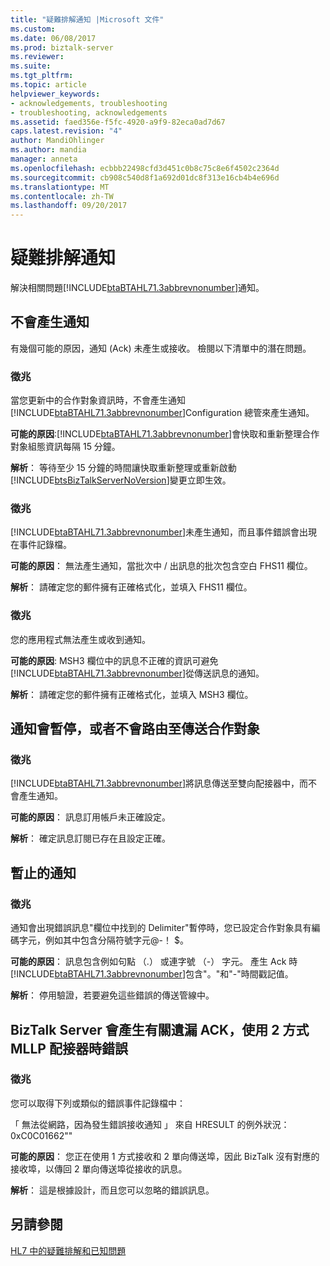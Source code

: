 ```yaml
---
title: "疑難排解通知 |Microsoft 文件"
ms.custom: 
ms.date: 06/08/2017
ms.prod: biztalk-server
ms.reviewer: 
ms.suite: 
ms.tgt_pltfrm: 
ms.topic: article
helpviewer_keywords:
- acknowledgements, troubleshooting
- troubleshooting, acknowledgements
ms.assetid: faed356e-f5fc-4920-a9f9-82eca0ad7d67
caps.latest.revision: "4"
author: MandiOhlinger
ms.author: mandia
manager: anneta
ms.openlocfilehash: ecbbb22498cfd3d451c0b8c75c8e6f4502c2364d
ms.sourcegitcommit: cb908c540d8f1a692d01dc8f313e16cb4b4e696d
ms.translationtype: MT
ms.contentlocale: zh-TW
ms.lasthandoff: 09/20/2017
---
```

# <a name="troubleshooting-acknowledgments"></a>疑難排解通知
解決相關問題[!INCLUDE[btaBTAHL71.3abbrevnonumber](../../includes/btabtahl71-3abbrevnonumber-md.md)]通知。  
  
## <a name="acknowledgments-are-not-generated"></a>不會產生通知  
 有幾個可能的原因，通知 (Ack) 未產生或接收。 檢閱以下清單中的潛在問題。  
  
### <a name="symptom"></a>徵兆  
 當您更新中的合作對象資訊時，不會產生通知[!INCLUDE[btaBTAHL71.3abbrevnonumber](../../includes/btabtahl71-3abbrevnonumber-md.md)]Configuration 總管來產生通知。  
  
**可能的原因**:[!INCLUDE[btaBTAHL71.3abbrevnonumber](../../includes/btabtahl71-3abbrevnonumber-md.md)]會快取和重新整理合作對象組態資訊每隔 15 分鐘。  
  
**解析**： 等待至少 15 分鐘的時間讓快取重新整理或重新啟動[!INCLUDE[btsBizTalkServerNoVersion](../../includes/btsbiztalkservernoversion-md.md)]變更立即生效。  
  
### <a name="symptom"></a>徵兆  
 [!INCLUDE[btaBTAHL71.3abbrevnonumber](../../includes/btabtahl71-3abbrevnonumber-md.md)]未產生通知，而且事件錯誤會出現在事件記錄檔。  
  
**可能的原因**： 無法產生通知，當批次中 / 出訊息的批次包含空白 FHS11 欄位。  
  
**解析**： 請確定您的郵件擁有正確格式化，並填入 FHS11 欄位。  
  
### <a name="symptom"></a>徵兆  
 您的應用程式無法產生或收到通知。  
  
**可能的原因**: MSH3 欄位中的訊息不正確的資訊可避免[!INCLUDE[btaBTAHL71.3abbrevnonumber](../../includes/btabtahl71-3abbrevnonumber-md.md)]從傳送訊息的通知。  
  
**解析**： 請確定您的郵件擁有正確格式化，並填入 MSH3 欄位。  
  
## <a name="acknowledgments-are-suspended-or-not-routed-to-the-send-party"></a>通知會暫停，或者不會路由至傳送合作對象  
  
### <a name="symptom"></a>徵兆  
 [!INCLUDE[btaBTAHL71.3abbrevnonumber](../../includes/btabtahl71-3abbrevnonumber-md.md)]將訊息傳送至雙向配接器中，而不會產生通知。  
  
**可能的原因**： 訊息訂用帳戶未正確設定。  
  
**解析**： 確定訊息訂閱已存在且設定正確。  
  
## <a name="suspended-acknowledgments"></a>暫止的通知  
  
### <a name="symptom"></a>徵兆  
 通知會出現錯誤訊息"欄位中找到的 Delimiter"暫停時，您已設定合作對象具有編碼字元，例如其中包含分隔符號字元@-！ $。  
  
**可能的原因**： 訊息包含例如句點 （.） 或連字號 （-） 字元。 產生 Ack 時[!INCLUDE[btaBTAHL71.3abbrevnonumber](../../includes/btabtahl71-3abbrevnonumber-md.md)]包含"。"和"-"時間戳記值。  
  
**解析**： 停用驗證，若要避免這些錯誤的傳送管線中。  
  
## <a name="biztalk-server-generates-an-error-about-missing-ack-when-using-2-way-mllp-adapter"></a>BizTalk Server 會產生有關遺漏 ACK，使用 2 方式 MLLP 配接器時錯誤  
  
### <a name="symptom"></a>徵兆  
 您可以取得下列或類似的錯誤事件記錄檔中：  
  
 「 無法從網路，因為發生錯誤接收通知 」 來自 HRESULT 的例外狀況： 0xC0C01662""  
  
**可能的原因**： 您正在使用 1 方式接收和 2 單向傳送埠，因此 BizTalk 沒有對應的接收埠，以傳回 2 單向傳送埠從接收的訊息。  
  
**解析**： 這是根據設計，而且您可以忽略的錯誤訊息。  
  
## <a name="see-also"></a>另請參閱  
[HL7 中的疑難排解和已知問題](../../adapters-and-accelerators/accelerator-hl7/troubleshooting-and-known-issues-in-hl7.md)